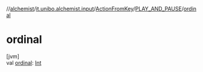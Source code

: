 //[alchemist](../../../../index.md)/[it.unibo.alchemist.input](../../index.md)/[ActionFromKey](../index.md)/[PLAY_AND_PAUSE](index.md)/[ordinal](ordinal.md)

# ordinal

[jvm]\
val [ordinal](ordinal.md): [Int](https://kotlinlang.org/api/latest/jvm/stdlib/kotlin/-int/index.html)
